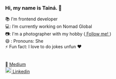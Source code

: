 ### Hi, my name is Tainá. 👋

:books: I'm frontend developer <br/>
 :computer::  I’m currently working on Nomad Global <br/>
 :camera::  I'm a photographer with my hobby (<a href="https://www.instagram.com/tainarenatafotos/" alt="Tainá Instagram"> Follow me! </a>)<br/>
 😄 : Pronouns: She<br/>
 ⚡ Fun fact: I love to do jokes unfun :heart:<br/>
<br/><br/>
 :pencil: <a href="https://medium.com/@tainarenata" alt="Link of my Medium @tainarenata"> Medium</a> <br/>
 <a href="https://www.linkedin.com/in/tainarenata/" alt="Link linkedin"> <img src="https://cdn.jsdelivr.net/npm/simple-icons@3.0.1/icons/linkedin.svg" width="20px" height="20px"> Linkedin </a>
